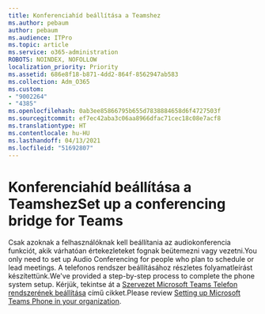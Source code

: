 ```yaml
---
title: Konferenciahíd beállítása a Teamshez
ms.author: pebaum
author: pebaum
ms.audience: ITPro
ms.topic: article
ms.service: o365-administration
ROBOTS: NOINDEX, NOFOLLOW
localization_priority: Priority
ms.assetid: 686e8f18-b871-4dd2-864f-8562947ab583
ms.collection: Adm_O365
ms.custom:
- "9002264"
- "4385"
ms.openlocfilehash: 0ab3ee85866795b655d7838884658d6f4727503f
ms.sourcegitcommit: ef7ec42aba3c06aa8966dfac71cec18c08e7acf8
ms.translationtype: HT
ms.contentlocale: hu-HU
ms.lasthandoff: 04/13/2021
ms.locfileid: "51692807"
---
```

# <a name="set-up-a-conferencing-bridge-for-teams"></a><span data-ttu-id="4e5d5-102">Konferenciahíd beállítása a Teamshez</span><span class="sxs-lookup"><span data-stu-id="4e5d5-102">Set up a conferencing bridge for Teams</span></span>

<span data-ttu-id="4e5d5-103">Csak azoknak a felhasználóknak kell beállítania az audiokonferencia funkciót, akik várhatóan értekezleteket fognak beütemezni vagy vezetni.</span><span class="sxs-lookup"><span data-stu-id="4e5d5-103">You only need to set up Audio Conferencing for people who plan to schedule or lead meetings.</span></span> <span data-ttu-id="4e5d5-104">A telefonos rendszer beállításához részletes folyamatleírást készítettünk.</span><span class="sxs-lookup"><span data-stu-id="4e5d5-104">We've provided a step-by-step process to complete the phone system setup.</span></span> <span data-ttu-id="4e5d5-105">Kérjük, tekintse át a [Szervezet Microsoft Teams Telefon rendszerének beállítása](https://docs.microsoft.com/MicrosoftTeams/phone-number-calling-plans/port-order-overview) című cikket.</span><span class="sxs-lookup"><span data-stu-id="4e5d5-105">Please review [Setting up Microsoft Teams Phone in your organization](https://docs.microsoft.com/MicrosoftTeams/phone-number-calling-plans/port-order-overview).</span></span>
